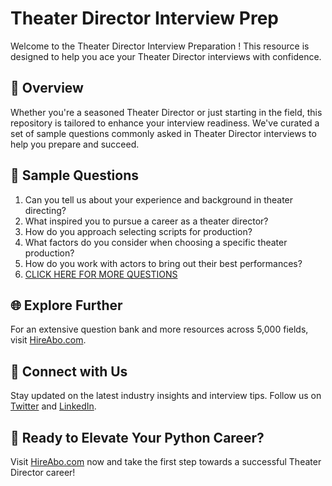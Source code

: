 # Theater Director Interview Prep

Welcome to the Theater Director Interview Preparation ! This resource is designed to help you ace your Theater Director interviews with confidence.

## 🚀 Overview

Whether you're a seasoned Theater Director or just starting in the field, this repository is tailored to enhance your interview readiness. We've curated a set of sample questions commonly asked in Theater Director interviews to help you prepare and succeed.

## 📝 Sample Questions

1. Can you tell us about your experience and background in theater directing?
2. What inspired you to pursue a career as a theater director?
3. How do you approach selecting scripts for production?
4. What factors do you consider when choosing a specific theater production?
5. How do you work with actors to bring out their best performances?
6. [CLICK HERE FOR MORE QUESTIONS](https://hireabo.com/job/16_3_0/Theater%20Director)

## 🌐 Explore Further

For an extensive question bank and more resources across 5,000 fields, visit [HireAbo.com](https://www.hireabo.com).

## 📱 Connect with Us

Stay updated on the latest industry insights and interview tips. Follow us on [Twitter](https://twitter.com/hireabo) and [LinkedIn](https://www.linkedin.com/in/hire-abo-3609972a8/).

## 🚀 Ready to Elevate Your Python Career?

Visit [HireAbo.com](https://www.hireabo.com) now and take the first step towards a successful Theater Director career!